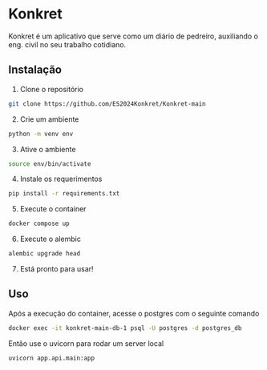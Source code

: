 # Konkret

Konkret é um aplicativo que serve como um diário de pedreiro, auxiliando o eng. civil
no seu trabalho cotidiano.

## Instalação

1. Clone o repositório
```bash
git clone https://github.com/ES2024Konkret/Konkret-main
```

2. Crie um ambiente
```bash
python -m venv env
```

3. Ative o ambiente
```bash
source env/bin/activate
```

4. Instale os requerimentos
```bash
pip install -r requirements.txt
```

5. Execute o container
```bash
docker compose up
```

6. Execute o alembic
```bash
alembic upgrade head
```

7. Está pronto para usar!

## Uso

Após a execução do container, acesse o postgres com o seguinte comando
```bash
docker exec -it konkret-main-db-1 psql -U postgres -d postgres_db
```

Então use o uvicorn para rodar um server local
```bash
uvicorn app.api.main:app
```
